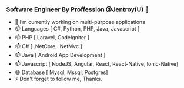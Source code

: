 ### Software Engineer By Proffession @Jentroy(U) 👋


- 🔭 I’m currently working on multi-purpose applications
- 📫 Languages [ C#, Python, PHP, Java, Javascript ]
- 📫 PHP [ Laravel, CodeIgniter ]
- 📫 C#  [ .NetCore, .NetMvc ]
- 📫 Java [ Android App Development ]
- 📫 Javascript [ NodeJS, Angular, React, React-Native, Ionic-Native]
- 😄 Database [ Mysql, Mssql, Postgres]
- ⚡ Don't forget to follow me, Thanks.
